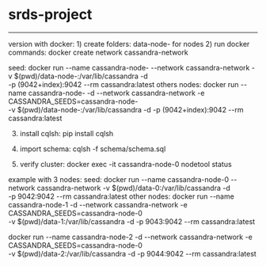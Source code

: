 # srds-project
-------------------------------
version with docker:
1)
create folders:
data-node-<index> for nodes
2)
run docker commands:
docker create network cassandra-network

seed:
docker run --name cassandra-node-<index> --network cassandra-network -v $(pwd)/data-node-<index>:/var/lib/cassandra -d  \
-p (9042+index):9042 --rm cassandra:latest
others nodes:
docker run --name cassandra-node-<index> -d --network cassandra-network -e CASSANDRA_SEEDS=cassandra-node-<seed-index>  \
-v $(pwd)/data-node-<index>:/var/lib/cassandra -d  -p (9042+index):9042 --rm cassandra:latest

3) install cqlsh:
pip install cqlsh
   
4) import schema:
cqlsh -f schema/schema.sql
   
5) verify cluster:
docker exec -it cassandra-node-0 nodetool status
   
example with 3 nodes:
seed:
docker run --name cassandra-node-0 --network cassandra-network -v $(pwd)/data-0:/var/lib/cassandra -d  \
-p 9042:9042 --rm cassandra:latest
other nodes:
docker run --name cassandra-node-1 -d --network cassandra-network -e CASSANDRA_SEEDS=cassandra-node-0  \
-v $(pwd)/data-1:/var/lib/cassandra -d  -p 9043:9042 --rm cassandra:latest

docker run --name cassandra-node-2 -d --network cassandra-network -e CASSANDRA_SEEDS=cassandra-node-0  \
-v $(pwd)/data-2:/var/lib/cassandra -d  -p 9044:9042 --rm cassandra:latest


